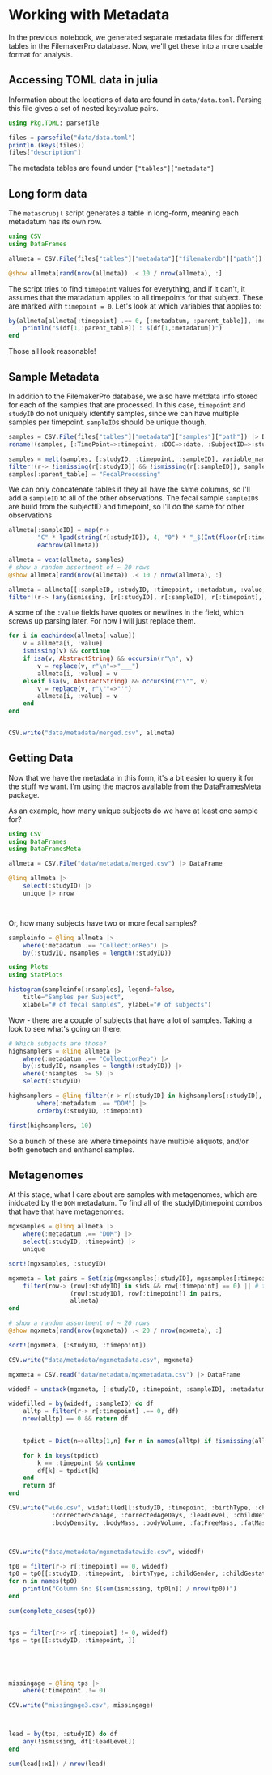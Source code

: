 # Working with Metadata

In the previous notebook, we generated separate metadata files
for different tables in the FilemakerPro database.
Now, we'll get these into a more usable format for analysis.

## Accessing TOML data in julia

Information about the locations of data are found in `data/data.toml`.
Parsing this file gives a set of nested key:value pairs.

```julia
using Pkg.TOML: parsefile

files = parsefile("data/data.toml")
println.(keys(files))
files["description"]
```

The metadata tables are found under `["tables"]["metadata"]`


## Long form data

The `metascrubjl` script generates a table in long-form,
meaning each metadatum has its own row.


```julia
using CSV
using DataFrames

allmeta = CSV.File(files["tables"]["metadata"]["filemakerdb"]["path"]) |> DataFrame

@show allmeta[rand(nrow(allmeta)) .< 10 / nrow(allmeta), :]
```

The script tries to find `timepoint` values for everything, and if it can't,
it assumes that the matadatum applies to all timepoints for that subject.
These are marked with `timepoint = 0`.
Let's look at which variables that applies to:

```julia
by(allmeta[allmeta[:timepoint] .== 0, [:metadatum, :parent_table]], :metadatum) do df
    println("$(df[1,:parent_table]) : $(df[1,:metadatum])")
end
```

Those all look reasonable!

## Sample Metadata

In addition to the FilemakerPro database,
we also have metdata info stored for each of the samples that are processed.
In this case, `timepoint` and `studyID` do not uniquely identify samples,
since we can have multiple samples per timepoint.
`sampleID`s should be unique though.

```julia
samples = CSV.File(files["tables"]["metadata"]["samples"]["path"]) |> DataFrame
rename!(samples, [:TimePoint=>:timepoint, :DOC=>:date, :SubjectID=>:studyID, :SampleID=>:sampleID])

samples = melt(samples, [:studyID, :timepoint, :sampleID], variable_name=:metadatum)
filter!(r-> !ismissing(r[:studyID]) && !ismissing(r[:sampleID]), samples)
samples[:parent_table] = "FecalProcessing"
```

We can only concatenate tables if they all have the same columns,
so I'll add a `sampleID` to all of the other observations.
The fecal sample `sampleID`s are build from the subjectID and timepoint,
so I'll do the same for other observations

```julia
allmeta[:sampleID] = map(r->
        "C" * lpad(string(r[:studyID]), 4, "0") * "_$(Int(floor(r[:timepoint])))M",
        eachrow(allmeta))

allmeta = vcat(allmeta, samples)
# show a random assortment of ~ 20 rows
@show allmeta[rand(nrow(allmeta)) .< 10 / nrow(allmeta), :]

allmeta = allmeta[[:sampleID, :studyID, :timepoint, :metadatum, :value, :parent_table]]
filter!(r-> !any(ismissing, [r[:studyID], r[:sampleID], r[:timepoint], r[:metadatum]]), allmeta)
```

A some of the `:value` fields have quotes or newlines in the field,
which screws up parsing later. For now I will just replace them.

```julia
for i in eachindex(allmeta[:value])
    v = allmeta[i, :value]
    ismissing(v) && continue
    if isa(v, AbstractString) && occursin(r"\n", v)
        v = replace(v, r"\n"=>"___")
        allmeta[i, :value] = v
    elseif isa(v, AbstractString) && occursin(r"\"", v)
        v = replace(v, r"\""=>"'")
        allmeta[i, :value] = v
    end
end


CSV.write("data/metadata/merged.csv", allmeta)
```


## Getting Data

Now that we have the metadata in this form,
it's a bit easier to query it for the stuff we want.
I'm using the macros available from the [DataFramesMeta](https://github.com/JuliaData/DataFramesMeta.jl) package.

As an example, how many unique subjects do we have at least one sample for?

```julia
using CSV
using DataFrames
using DataFramesMeta

allmeta = CSV.File("data/metadata/merged.csv") |> DataFrame

@linq allmeta |>
    select(:studyID) |>
    unique |> nrow




```

Or, how many subjects have two or more fecal samples?

```julia
sampleinfo = @linq allmeta |>
    where(:metadatum .== "CollectionRep") |>
    by(:studyID, nsamples = length(:studyID))

using Plots
using StatPlots

histogram(sampleinfo[:nsamples], legend=false,
    title="Samples per Subject",
    xlabel="# of fecal samples", ylabel="# of subjects")
```

Wow - there are a couple of subjects that have a lot of samples.
Taking a look to see what's going on there:

```julia
# Which subjects are those?
highsamplers = @linq allmeta |>
    where(:metadatum .== "CollectionRep") |>
    by(:studyID, nsamples = length(:studyID)) |>
    where(:nsamples .>= 5) |>
    select(:studyID)

highsamplers = @linq filter(r-> r[:studyID] in highsamplers[:studyID], allmeta) |>
        where(:metadatum .== "DOM") |>
        orderby(:studyID, :timepoint)

first(highsamplers, 10)
```

So a bunch of these are where timepoints have multiple aliquots,
and/or both genotech and enthanol samples.


## Metagenomes

At this stage, what I care about are samples with metagenomes,
which are inidcated by the `DOM` metadatum.
To find all of the studyID/timepoint combos that have that have metagenomes:

```julia
mgxsamples = @linq allmeta |>
    where(:metadatum .== "DOM") |>
    select(:studyID, :timepoint) |>
    unique

sort!(mgxsamples, :studyID)

mgxmeta = let pairs = Set(zip(mgxsamples[:studyID], mgxsamples[:timepoint])), sids = Set(mgxsamples[:studyID])
    filter(row-> (row[:studyID] in sids && row[:timepoint] == 0) || # this captures metadata that's not linked to timepoints
                 (row[:studyID], row[:timepoint]) in pairs,
                 allmeta)
end

# show a random assortment of ~ 20 rows
@show mgxmeta[rand(nrow(mgxmeta)) .< 20 / nrow(mgxmeta), :]

sort!(mgxmeta, [:studyID, :timepoint])

CSV.write("data/metadata/mgxmetadata.csv", mgxmeta)
```

```julia
mgxmeta = CSV.read("data/metadata/mgxmetadata.csv") |> DataFrame

widedf = unstack(mgxmeta, [:studyID, :timepoint, :sampleID], :metadatum, :value)

widefilled = by(widedf, :sampleID) do df
    alltp = filter(r-> r[:timepoint] .== 0, df)
    nrow(alltp) == 0 && return df

    
    tpdict = Dict(n=>alltp[1,n] for n in names(alltp) if !ismissing(alltp[1,n]))

    for k in keys(tpdict)
        k == :timepoint && continue
        df[k] = tpdict[k]
    end
    return df
end

CSV.write("wide.csv", widefilled[[:studyID, :timepoint, :birthType, :childGender, :childGestationalPeriodWeeks, :combinedSES, :exclusivelyNursed,
            :correctedScanAge, :correctedAgeDays, :leadLevel, :childWeight, :childHeight, :height, :childHeadCircumference,
            :bodyDensity, :bodyMass, :bodyVolume, :fatFreeMass, :fatMass]])



CSV.write("data/metadata/mgxmetadatawide.csv", widedf)

tp0 = filter(r-> r[:timepoint] == 0, widedf)
tp0 = tp0[[:studyID, :timepoint, :birthType, :childGender, :childGestationalPeriodWeeks, :combinedSES, :exclusivelyNursed]]
for n in names(tp0)
    println("Column $n: $(sum(ismissing, tp0[n]) / nrow(tp0))")
end

sum(complete_cases(tp0))


tps = filter(r-> r[:timepoint] != 0, widedf)
tps = tps[[:studyID, :timepoint, ]]





missingage = @linq tps |>
    where(:timepoint .!= 0)

CSV.write("missingage3.csv", missingage)



lead = by(tps, :studyID) do df
    any(!ismissing, df[:leadLevel])
end

sum(lead[:x1]) / nrow(lead)

```
